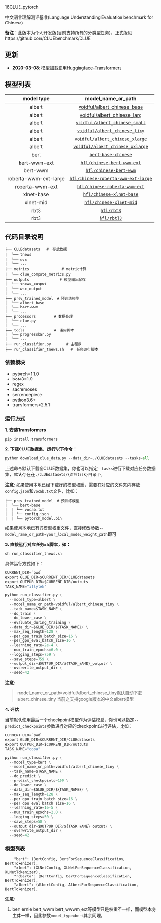 16CLUE_pytorch

中文语言理解测评基准(Language Understanding Evaluation benchmark for Chinese)

**备注**：此版本为个人开发版(目前支持所有的分类型任务)，正式版见https://github.com/CLUEbenchmark/CLUE

## 更新

* **2020-03-08**: 模型加载使用[Huggingface-Transformers](https://github.com/huggingface/transformers)

## 模型列表

|      model type       |                      model_name_or_path                      |
| :-------------------: | :----------------------------------------------------------: |
|        albert         | [voidful/albert_chinese_base](https://huggingface.co/voidful/albert_chinese_base) |
|        albert         | [voidful/albert_chinese_larg](https://huggingface.co/voidful/albert_chinese_large) |
|        albert         | [`voidful/albert_chinese_small`](https://huggingface.co/voidful/albert_chinese_small) |
|        albert         | [`voidful/albert_chinese_tiny`](https://huggingface.co/voidful/albert_chinese_tiny) |
|        albert         | [`voidful/albert_chinese_xlarge`](https://huggingface.co/voidful/albert_chinese_xlarge) |
|        albert         | [`voidful/albert_chinese_xxlarge`](https://huggingface.co/voidful/albert_chinese_xxlarge) |
|         bert          | [`bert-base-chinese`](https://huggingface.co/bert-base-chinese) |
|     bert-wwm-ext      | [`hfl/chinese-bert-wwm-ext`](https://huggingface.co/hfl/chinese-bert-wwm-ext) |
|       bert-wwm        | [`hfl/chinese-bert-wwm`](https://huggingface.co/hfl/chinese-bert-wwm) |
| roberta-wwm-ext-large | [`hfl/chinese-roberta-wwm-ext-large`](https://huggingface.co/hfl/chinese-roberta-wwm-ext-large) |
|    roberta-wwm-ext    | [`hfl/chinese-roberta-wwm-ext`](https://huggingface.co/hfl/chinese-roberta-wwm-ext) |
|      xlnet-base       | [`hfl/chinese-xlnet-base`](https://huggingface.co/hfl/chinese-xlnet-base) |
|       xlnet-mid       | [`hfl/chinese-xlnet-mid`](https://huggingface.co/hfl/chinese-xlnet-mid) |
|         rbt3          |        [`hfl/rbt3`](https://huggingface.co/hfl/rbt3)         |
|         rbt3          |       [`hfl/rbtl3`](https://huggingface.co/hfl/rbtl3)        |



## 代码目录说明

```text
├── CLUEdatasets   #　存放数据
|  └── tnews　　　
|  └── wsc　
|  └── ...
├── metrics　　　　　　　　　# metric计算
|  └── clue_compute_metrics.py　　　
├── outputs              # 模型输出保存
|  └── tnews_output
|  └── wsc_output　
|  └── ...
├── prev_trained_model　# 预训练模型
|  └── albert_base
|  └── bert-wwm
|  └── ...
├── processors　　　　　# 数据处理
|  └── clue.py
|  └── ...
├── tools　　　　　　　　#　通用脚本
|  └── progressbar.py
|  └── ...
├── run_classifier.py       # 主程序
├── run_classifier_tnews.sh   #　任务运行脚本
```
### 依赖模块

- pytorch=1.1.0
- boto3=1.9
- regex
- sacremoses
- sentencepiece
- python3.6+
- transformers=2.5.1

### 运行方式
**1. 安装Transformers**
```shell
pip install transformers
```

**2. 下载CLUE数据集，运行以下命令：**
```python
python download_clue_data.py --data_dir=./CLUEdatasets --tasks=all
```
上述命令默认下载全CLUE数据集，你也可以指定`--tasks`进行下载对应任务数据集，默认存在在`./CLUEdatasets/{对应task}`目录下。

**注意**: 如果使用本地已经下载好的模型权重，需要在对应的文件夹内存放`config.json`和`vocab.txt`文件，比如：
```text
├── prev_trained_model　# 预训练模型
|  └── bert-base
|  | └── vocab.txt
|  | └── config.json
|  | └── pytorch_model.bin

```
如果使用本地已有的模型权重文件，直接修改参数`--model_name_or_path=your_local_model_weight_path`即可

**3. 直接运行对应任务sh脚本，如：**

```shell
sh run_classifier_tnews.sh
```
具体运行方式如下：
```python
CURRENT_DIR=`pwd`
export GLUE_DIR=$CURRENT_DIR/CLUEdatasets
export OUTPUR_DIR=$CURRENT_DIR/outputs
TASK_NAME="iflytek"

python run_classifier.py \
  --model_type=albert \
  --model_name_or_path=voidful/albert_chinese_tiny \
  --task_name=$TASK_NAME \
  --do_train \
  --do_lower_case \
  --evaluate_during_training \
  --data_dir=$GLUE_DIR/${TASK_NAME}/ \
  --max_seq_length=128 \
  --per_gpu_train_batch_size=16 \
  --per_gpu_eval_batch_size=16 \
  --learning_rate=2e-4 \
  --num_train_epochs=6.0 \
  --logging_steps=759 \
  --save_steps=759 \
  --output_dir=$OUTPUR_DIR/${TASK_NAME}_output/ \
  --overwrite_output_dir \
  --seed=42
```
**注意**:

> model_name_or_path=voidful/albert_chinese_tiny默认自动下载albert_chinese_tiny
>当前之支持google版本的中文albert模型


**4. 评估**

当前默认使用最后一个checkpoint模型作为评估模型，你也可以指定`--predict_checkpoints`参数进行对应的checkpoint进行评估，比如：
```python
CURRENT_DIR=`pwd`
export GLUE_DIR=$CURRENT_DIR/CLUEdatasets
export OUTPUR_DIR=$CURRENT_DIR/outputs
TASK_NAME="copa"

python run_classifier.py \
  --model_type=bert \
  --model_name_or_path=voidful/albert_chinese_tiny \
  --task_name=$TASK_NAME \
  --do_predict \
  --predict_checkpoints=100 \
  --do_lower_case \
  --data_dir=$GLUE_DIR/${TASK_NAME}/ \
  --max_seq_length=128 \
  --per_gpu_train_batch_size=16 \
  --per_gpu_eval_batch_size=16 \
  --learning_rate=1e-5 \
  --num_train_epochs=2.0 \
  --logging_steps=50 \
  --save_steps=50 \
  --output_dir=$OUTPUR_DIR/${TASK_NAME}_output/ \
  --overwrite_output_dir \
  --seed=42
```

### 模型列表
```
    "bert": (BertConfig, BertForSequenceClassification, BertTokenizer),
    "xlnet": (XLNetConfig, XLNetForSequenceClassification, XLNetTokenizer),
    "roberta": (BertConfig, BertForSequenceClassification, BertTokenizer),
    "albert": (AlbertConfig, AlbertForSequenceClassification, BertTokenizer),
```
**注意**: 

1. bert ernie bert_wwm bert_wwwm_ext等模型只是权重不一样，而模型本身主体一样，因此参数`model_type=bert`其余同理。





